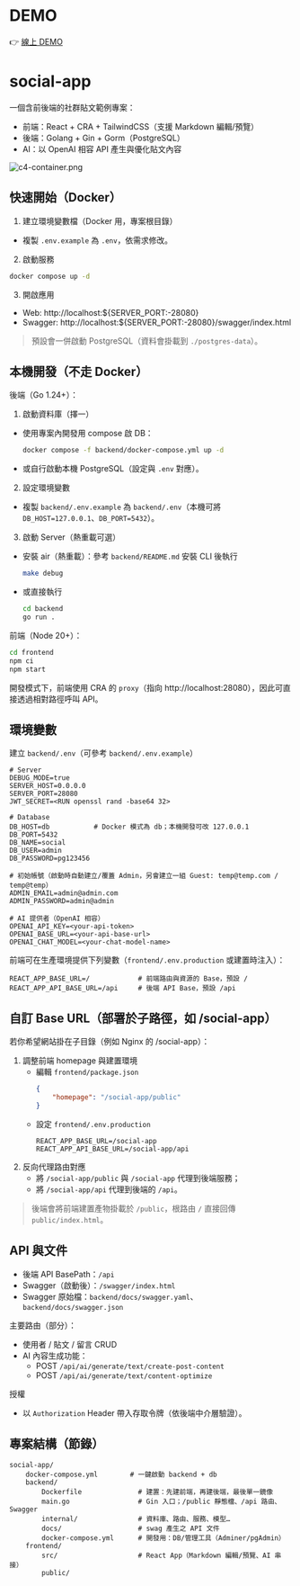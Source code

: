 
# DEMO

👉 [線上 DEMO](https://chiaming.sdpmlab.org/social-app/)

# social-app

一個含前後端的社群貼文範例專案：
- 前端：React + CRA + TailwindCSS（支援 Markdown 編輯/預覽）
- 後端：Golang + Gin + Gorm（PostgreSQL）
- AI：以 OpenAI 相容 API 產生與優化貼文內容

<image src="https://raw.githubusercontent.com/alsk1369854/social-app/refs/heads/master/docs/images/c4-container.png" alt="c4-container.png">

## 快速開始（Docker）

1) 建立環境變數檔（Docker 用，專案根目錄）
- 複製 `.env.example` 為 `.env`，依需求修改。

2) 啟動服務
```bash
docker compose up -d
```

3) 開啟應用
- Web: http://localhost:${SERVER_PORT:-28080}
- Swagger: http://localhost:${SERVER_PORT:-28080}/swagger/index.html

> 預設會一併啟動 PostgreSQL（資料會掛載到 `./postgres-data`）。

## 本機開發（不走 Docker）

後端（Go 1.24+）：
1) 啟動資料庫（擇一）
- 使用專案內開發用 compose 啟 DB：
	```bash
	docker compose -f backend/docker-compose.yml up -d
	```
- 或自行啟動本機 PostgreSQL（設定與 `.env` 對應）。

2) 設定環境變數
- 複製 `backend/.env.example` 為 `backend/.env`（本機可將 `DB_HOST=127.0.0.1`、`DB_PORT=5432`）。

3) 啟動 Server（熱重載可選）
- 安裝 air（熱重載）：參考 `backend/README.md` 安裝 CLI 後執行
	```bash
	make debug
	```
- 或直接執行
	```bash
	cd backend
	go run .
	```

前端（Node 20+）：
```bash
cd frontend
npm ci
npm start
```
開發模式下，前端使用 CRA 的 `proxy`（指向 http://localhost:28080），因此可直接透過相對路徑呼叫 API。

## 環境變數

建立 `backend/.env`（可參考 `backend/.env.example`）
```env
# Server
DEBUG_MODE=true
SERVER_HOST=0.0.0.0
SERVER_PORT=28080
JWT_SECRET=<RUN openssl rand -base64 32>

# Database
DB_HOST=db           # Docker 模式為 db；本機開發可改 127.0.0.1
DB_PORT=5432
DB_NAME=social
DB_USER=admin
DB_PASSWORD=pg123456

# 初始帳號（啟動時自動建立/覆蓋 Admin，另會建立一組 Guest: temp@temp.com / temp@temp）
ADMIN_EMAIL=admin@admin.com
ADMIN_PASSWORD=admin@admin

# AI 提供者（OpenAI 相容）
OPENAI_API_KEY=<your-api-token>
OPENAI_BASE_URL=<your-api-base-url>
OPENAI_CHAT_MODEL=<your-chat-model-name>
```

前端可在生產環境提供下列變數（`frontend/.env.production` 或建置時注入）：
```env
REACT_APP_BASE_URL=/            # 前端路由與資源的 Base，預設 /
REACT_APP_API_BASE_URL=/api     # 後端 API Base，預設 /api
```

## 自訂 Base URL（部署於子路徑，如 /social-app）

若你希望網站掛在子目錄（例如 Nginx 的 /social-app）：
1) 調整前端 homepage 與建置環境
	 - 編輯 `frontend/package.json`
		 ```json
		 {
			 "homepage": "/social-app/public"
		 }
		 ```
	 - 設定 `frontend/.env.production`
		 ```env
		 REACT_APP_BASE_URL=/social-app
		 REACT_APP_API_BASE_URL=/social-app/api
		 ```
2) 反向代理路由對應
	 - 將 `/social-app/public` 與 `/social-app` 代理到後端服務；
	 - 將 `/social-app/api` 代理到後端的 `/api`。

> 後端會將前端建置產物掛載於 `/public`，根路由 `/` 直接回傳 `public/index.html`。

## API 與文件

- 後端 API BasePath：`/api`
- Swagger（啟動後）：`/swagger/index.html`
- Swagger 原始檔：`backend/docs/swagger.yaml`、`backend/docs/swagger.json`

主要路由（部分）：
- 使用者 / 貼文 / 留言 CRUD
- AI 內容生成功能：
	- POST `/api/ai/generate/text/create-post-content`
	- POST `/api/ai/generate/text/content-optimize`

授權
- 以 `Authorization` Header 帶入存取令牌（依後端中介層驗證）。

## 專案結構（節錄）

```
social-app/
	docker-compose.yml        # 一鍵啟動 backend + db
	backend/
		Dockerfile              # 建置：先建前端，再建後端，最後單一鏡像
		main.go                 # Gin 入口；/public 靜態檔、/api 路由、Swagger
		internal/               # 資料庫、路由、服務、模型…
		docs/                   # swag 產生之 API 文件
		docker-compose.yml      # 開發用：DB/管理工具（Adminer/pgAdmin）
	frontend/
		src/                    # React App（Markdown 編輯/預覽、AI 串接）
		public/
```

